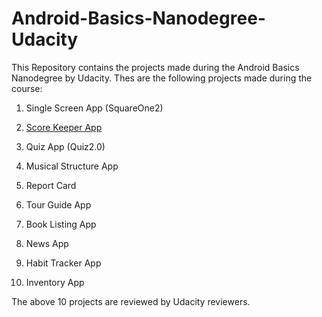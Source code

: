 # Android-Basics-Nanodegree-Udacity
This Repository contains the projects made during the Android Basics Nanodegree by Udacity.
Thes are the following projects made during the course:

1. Single Screen App (SquareOne2)

2. [Score Keeper App](#Football) 

3. Quiz App (Quiz2.0)

4. Musical Structure App

5. Report Card

6. Tour Guide App

7. Book Listing App

8. News App

9. Habit Tracker App

10. Inventory App

The above 10 projects are reviewed by Udacity reviewers.
